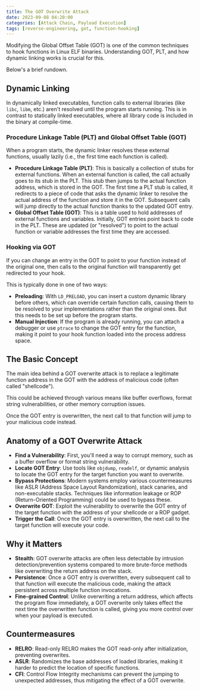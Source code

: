 ```yaml
---
title: The GOT Overwrite Attack
date: 2023-09-08 04:20:00
categories: [Attack Chain, Payload Execution]
tags: [reverse-engineering, got, function-hooking] 
---
```


Modifying the Global Offset Table (GOT) is one of the common techniques to hook functions in Linux ELF binaries. 
Understanding GOT, PLT, and how dynamic linking works is crucial for this. 

Below's a brief rundown.

## Dynamic Linking

In dynamically linked executables, function calls to external libraries (like `libc`, `libm`, etc.) aren't resolved until the program starts running. 
This is in contrast to statically linked executables, where all library code is included in the binary at compile-time.

### Procedure Linkage Table (PLT) and Global Offset Table (GOT)

When a program starts, the dynamic linker resolves these external functions, usually lazily (i.e., the first time each function is called).

- **Procedure Linkage Table (PLT)**: This is basically a collection of stubs for external functions. When an external function is called, the call actually goes to its stub in the PLT. This stub then jumps to the actual function address, which is stored in the GOT. The first time a PLT stub is called, it redirects to a piece of code that asks the dynamic linker to resolve the actual address of the function and store it in the GOT. Subsequent calls will jump directly to the actual function thanks to the updated GOT entry.
- **Global Offset Table (GOT)**: This is a table used to hold addresses of external functions and variables. Initially, GOT entries point back to code in the PLT. These are updated (or "resolved") to point to the actual function or variable addresses the first time they are accessed.

### Hooking via GOT

If you can change an entry in the GOT to point to your function instead of the original one, then calls to the original function will transparently get redirected to your hook. 

This is typically done in one of two ways:

- **Preloading**: With `LD_PRELOAD`, you can insert a custom dynamic library before others, which can override certain function calls, causing them to be resolved to your implementations rather than the original ones. But this needs to be set up before the program starts.
- **Manual Injection**: If the program is already running, you can attach a debugger or use `ptrace` to change the GOT entry for the function, making it point to your hook function loaded into the process address space.

## The Basic Concept

The main idea behind a GOT overwrite attack is to replace a legitimate function address in the GOT with the address of malicious code (often called "shellcode"). 

This could be achieved through various means like buffer overflows, format string vulnerabilities, or other memory corruption issues. 

Once the GOT entry is overwritten, the next call to that function will jump to your malicious code instead.

## Anatomy of a GOT Overwrite Attack

- **Find a Vulnerability**: First, you'll need a way to corrupt memory, such as a buffer overflow or format string vulnerability.
- **Locate GOT Entry**: Use tools like `objdump`, `readelf`, or dynamic analysis to locate the GOT entry for the target function you want to overwrite.
- **Bypass Protections**: Modern systems employ various countermeasures like ASLR (Address Space Layout Randomization), stack canaries, and non-executable stacks. Techniques like information leakage or ROP (Return-Oriented Programming) could be used to bypass these.
- **Overwrite GOT**: Exploit the vulnerability to overwrite the GOT entry of the target function with the address of your shellcode or a ROP gadget.
- **Trigger the Call**: Once the GOT entry is overwritten, the next call to the target function will execute your code.

## Why it Matters

- **Stealth**: GOT overwrite attacks are often less detectable by intrusion detection/prevention systems compared to more brute-force methods like overwriting the return address on the stack.
- **Persistence**: Once a GOT entry is overwritten, every subsequent call to that function will execute the malicious code, making the attack persistent across multiple function invocations.
- **Fine-grained Control**: Unlike overwriting a return address, which affects the program flow immediately, a GOT overwrite only takes effect the next time the overwritten function is called, giving you more control over when your payload is executed.

## Countermeasures

- **RELRO**: Read-only RELRO makes the GOT read-only after initialization, preventing overwrites.
- **ASLR**: Randomizes the base addresses of loaded libraries, making it harder to predict the location of specific functions.
- **CFI**: Control Flow Integrity mechanisms can prevent the jumping to unexpected addresses, thus mitigating the effect of a GOT overwrite.



